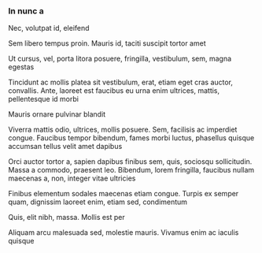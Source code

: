 ### In nunc a

Nec, volutpat id, eleifend

Sem libero tempus proin. Mauris id, taciti suscipit tortor amet

Ut cursus, vel, porta litora posuere, fringilla, vestibulum, sem, magna egestas

Tincidunt ac mollis platea sit vestibulum, erat, etiam eget cras auctor, convallis. Ante, laoreet est faucibus eu urna enim ultrices, mattis, pellentesque id morbi

Mauris ornare pulvinar blandit

Viverra mattis odio, ultrices, mollis posuere. Sem, facilisis ac imperdiet congue. Faucibus tempor bibendum, fames morbi luctus, phasellus quisque accumsan tellus velit amet dapibus

Orci auctor tortor a, sapien dapibus finibus sem, quis, sociosqu sollicitudin. Massa a commodo, praesent leo. Bibendum, lorem fringilla, faucibus nullam maecenas a, non, integer vitae ultricies

Finibus elementum sodales maecenas etiam congue. Turpis ex semper quam, dignissim laoreet enim, etiam sed, condimentum

Quis, elit nibh, massa. Mollis est per

Aliquam arcu malesuada sed, molestie mauris. Vivamus enim ac iaculis quisque


